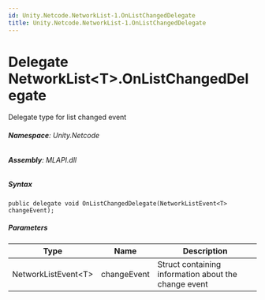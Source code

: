 ```yaml
---
id: Unity.Netcode.NetworkList-1.OnListChangedDelegate
title: Unity.Netcode.NetworkList-1.OnListChangedDelegate
---
```


# Delegate NetworkList\<T\>.OnListChangedDelegate


Delegate type for list changed event






###### **Namespace**: Unity.Netcode

###### **Assembly**: MLAPI.dll

##### Syntax


``` lang-csharp
public delegate void OnListChangedDelegate(NetworkListEvent<T> changeEvent);
```



##### Parameters

| Type                  | Name        | Description                                          |
|-----------------------|-------------|------------------------------------------------------|
| NetworkListEvent\<T\> | changeEvent | Struct containing information about the change event |



